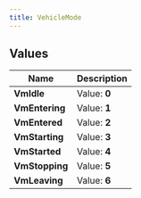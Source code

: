```yaml
---
title: VehicleMode
---
```


## Values
| Name | Description |
| ---- | ----------- |
| **VmIdle** | Value: **0** |
| **VmEntering** | Value: **1** |
| **VmEntered** | Value: **2** |
| **VmStarting** | Value: **3** |
| **VmStarted** | Value: **4** |
| **VmStopping** | Value: **5** |
| **VmLeaving** | Value: **6** |


